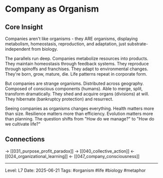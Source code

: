 # Company as Organism

## Core Insight
Companies aren't like organisms - they ARE organisms, displaying metabolism, homeostasis, reproduction, and adaptation, just substrate-independent from biology.

The parallels run deep. Companies metabolize resources into products. They maintain homeostasis through feedback systems. They reproduce through spinoffs and franchises. They adapt to environmental changes. They're born, grow, mature, die. Life patterns repeat in corporate form.

But companies are strange organisms. Distributed across geography. Composed of conscious components (humans). Able to merge, split, transform dramatically. They shed and acquire organs (divisions) at will. They hibernate (bankruptcy protection) and resurrect.

Seeing companies as organisms changes everything. Health matters more than size. Resilience matters more than efficiency. Evolution matters more than planning. The question shifts from "How do we manage?" to "How do we cultivate life?"

## Connections
→ [[031_purpose_profit_paradox]]
→ [[040_collective_action]]
← [[024_organizational_learning]]
← [[047_company_consciousness]]

---
Level: L7
Date: 2025-06-21
Tags: #organism #life #biology #metaphor